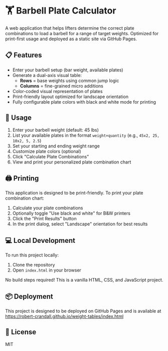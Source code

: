 # 🏋️ Barbell Plate Calculator

A web application that helps lifters determine the correct plate combinations to load a barbell for a range of target weights. Optimized for print-first usage and deployed as a static site via GitHub Pages.

## 📋 Features

- Enter your barbell setup (bar weight, available plates)
- Generate a dual-axis visual table:
  - **Rows** = base weights using common jump logic
  - **Columns** = fine-grained micro additions
- Color-coded visual representation of plates
- Print-friendly layout optimized for landscape orientation
- Fully configurable plate colors with black and white mode for printing

## 🚀 Usage

1. Enter your barbell weight (default: 45 lbs)
2. List your available plates in the format `weight×quantity` (e.g., `45x2, 25, 10x2, 5, 2.5`)
3. Set your starting and ending weight range
4. Customize plate colors (optional)
5. Click "Calculate Plate Combinations"
6. View and print your personalized plate combination chart

## 🖨️ Printing

This application is designed to be print-friendly. To print your plate combination chart:

1. Calculate your plate combinations
2. Optionally toggle "Use black and white" for B&W printers
3. Click the "Print Results" button
4. In the print dialog, select "Landscape" orientation for best results

## 💻 Local Development

To run this project locally:

1. Clone the repository
2. Open `index.html` in your browser

No build steps required! This is a vanilla HTML, CSS, and JavaScript project.

## 📦 Deployment

This project is designed to be deployed on GitHub Pages and is available at https://robert-crandall.github.io/weight-tables/index.html

## 📄 License

MIT
